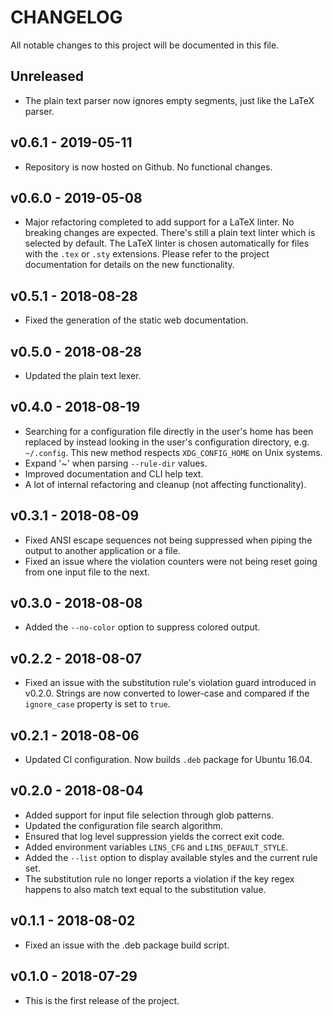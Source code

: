 # CHANGELOG

All notable changes to this project will be documented in this file.

## Unreleased

* The plain text parser now ignores empty segments, just like the LaTeX parser.

## v0.6.1 - 2019-05-11

* Repository is now hosted on Github. No functional changes.

## v0.6.0 - 2019-05-08

* Major refactoring completed to add support for a LaTeX linter. No breaking   changes are expected. There's still a plain text linter which is selected by default. The LaTeX linter is chosen automatically for files with the `.tex` or `.sty` extensions. Please refer to the project documentation for details on the new functionality.

## v0.5.1 - 2018-08-28

* Fixed the generation of the static web documentation.

## v0.5.0 - 2018-08-28

* Updated the plain text lexer.

## v0.4.0 - 2018-08-19

* Searching for a configuration file directly in the user's home has been replaced by instead looking in the user's configuration directory, e.g. ``~/.config``. This new method respects ``XDG_CONFIG_HOME`` on Unix systems.
* Expand '~' when parsing ``--rule-dir`` values.
* Improved documentation and CLI help text.
* A lot of internal refactoring and cleanup (not affecting functionality).

## v0.3.1 - 2018-08-09

* Fixed ANSI escape sequences not being suppressed when piping the output to another application or a file.
* Fixed an issue where the violation counters were not being reset going from one input file to the next.

## v0.3.0 - 2018-08-08

* Added the `--no-color` option to suppress colored output.

## v0.2.2 - 2018-08-07

* Fixed an issue with the substitution rule's violation guard introduced in v0.2.0. Strings are now converted to lower-case and compared if the `ignore_case` property is set to `true`.

## v0.2.1 - 2018-08-06

* Updated CI configuration. Now builds `.deb` package for Ubuntu 16.04.

## v0.2.0 - 2018-08-04

* Added support for input file selection through glob patterns.
* Updated the configuration file search algorithm.
* Ensured that log level suppression yields the correct exit code.
* Added environment variables `LINS_CFG` and `LINS_DEFAULT_STYLE`.
* Added the `--list` option to display available styles and the current rule set.
* The substitution rule no longer reports a violation if the key regex happens to also match text equal to the substitution value.

## v0.1.1 - 2018-08-02

* Fixed an issue with the .deb package build script.

## v0.1.0 - 2018-07-29

* This is the first release of the project.
